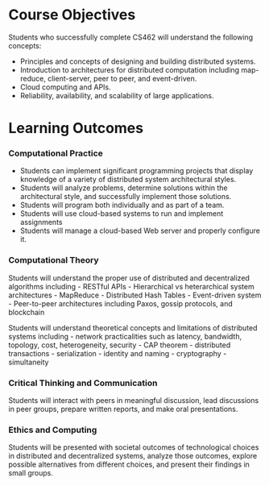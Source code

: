 

# Course Objectives

Students who successfully complete CS462 will understand the following concepts:

- Principles and concepts of designing and building distributed systems.
- Introduction to architectures for distributed computation including map-reduce, client-server, peer to peer, and event-driven.
- Cloud computing and APIs.
- Reliability, availability, and scalability of large applications.


# Learning Outcomes

### Computational Practice

- Students can implement significant programming projects that display knowledge of a variety of distributed system architectural styles.
- Students will analyze problems, determine solutions within the architectural style, and successfully implement those solutions.
- Students will program both individually and as part of a team.
- Students will use cloud-based systems to run and implement assignments
- Students will manage a cloud-based Web server and properly configure it.

### Computational Theory

Students will understand the proper use of distributed and decentralized algorithms including
    - RESTful APIs
    - Hierarchical vs heterarchical system architectures
	- MapReduce
	- Distributed Hash Tables
	- Event-driven system
	- Peer-to-peer architectures including Paxos, gossip protocols, and blockchain

Students will understand theoretical concepts and limitations of distributed systems including
    - network practicalities such as latency, bandwidth, topology, cost, heterogeneity, security
    - CAP theorem
	- distributed transactions
	- serialization
	- identity and naming
	- cryptography
	- simultaneity

### Critical Thinking and Communication

Students will interact with peers in meaningful discussion, lead discussions in peer groups, prepare written reports, and make oral presentations.  
	
### Ethics and Computing

Students will be presented with societal outcomes of technological choices in distributed and decentralized systems, analyze those outcomes, explore possible alternatives from different choices, and present their findings in small groups. 
